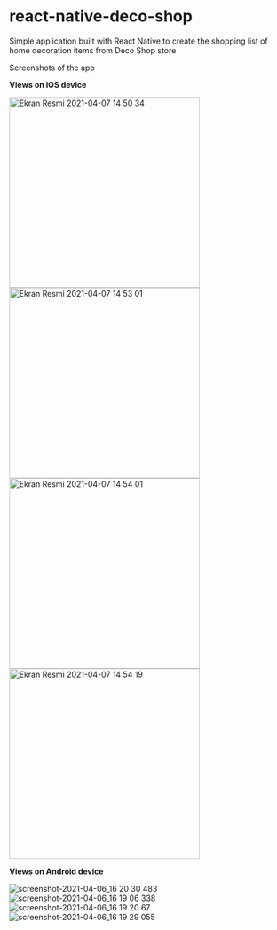 # react-native-deco-shop
Simple application built with React Native to create the shopping list of home decoration items from Deco Shop store

Screenshots of the app

**Views on iOS device** 

<img width="343" alt="Ekran Resmi 2021-04-07 14 50 34" src="https://user-images.githubusercontent.com/53608432/113862177-c334fc80-97b0-11eb-990f-6ee72dfc93fa.png">  <img width="343" alt="Ekran Resmi 2021-04-07 14 53 01" src="https://user-images.githubusercontent.com/53608432/113862639-5706c880-97b1-11eb-8783-7ef6af0f26f9.png">
<img width="343" alt="Ekran Resmi 2021-04-07 14 54 01" src="https://user-images.githubusercontent.com/53608432/113862648-5bcb7c80-97b1-11eb-9c0a-88678c2ecdd3.png">  <img width="343" alt="Ekran Resmi 2021-04-07 14 54 19" src="https://user-images.githubusercontent.com/53608432/113862652-5cfca980-97b1-11eb-8dda-48629282ccd1.png">

**Views on Android device**

![screenshot-2021-04-06_16 20 30 483](https://user-images.githubusercontent.com/53608432/113859529-af3bcb80-97ad-11eb-8bf3-d5cdcbade07b.png)
![screenshot-2021-04-06_16 19 06 338](https://user-images.githubusercontent.com/53608432/113859549-b2cf5280-97ad-11eb-9d34-de0b9c0fadd3.png)
![screenshot-2021-04-06_16 19 20 67](https://user-images.githubusercontent.com/53608432/113859566-b5ca4300-97ad-11eb-82f4-db99d71d205a.png)
![screenshot-2021-04-06_16 19 29 055](https://user-images.githubusercontent.com/53608432/113859573-b8c53380-97ad-11eb-9033-145e0d6c8ab5.png)
